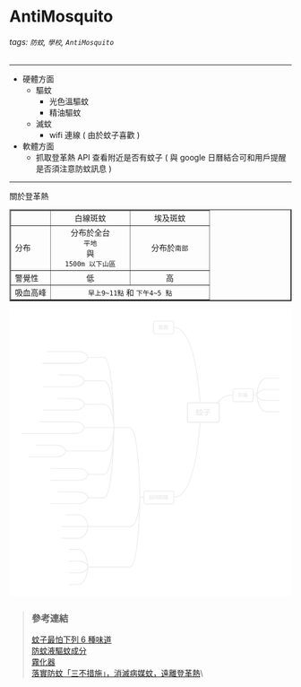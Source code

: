 # AntiMosquito

###### tags: `防蚊`, `學校`, `AntiMosquito`

---

- 硬體方面
  - 驅蚊
    - 光色溫驅蚊
    - 精油驅蚊
  - 滅蚊
    - wifi 連線 ( 由於蚊子喜歡 )
- 軟體方面
  - 抓取登革熱 API 查看附近是否有蚊子 ( 與 google 日曆結合可和用戶提醒是否須注意防蚊訊息 )

---

關於登革熱

<table border="2" cellspacing="0" cellpadding="5">
  <tr>
    <td width="20%"></td>
    <td width="40%" align="center">白線斑蚊</td>
    <td width="40%" align="center">埃及斑蚊</td>
  </tr>
  <tr>
    <td>分布</td>
    <td align="center">分布於全台<br /><code>平地</code><br /> 與 <br /><code>1500m 以下山區</code></td>
    <td align="center">分布於<code>南部</code></td>
  </tr>
  <tr>
    <td>警覺性</td>
    <td align="center">低</td>
    <td align="center">高</td>
  </tr>
  <tr>
    <td>吸血高峰</td>
    <td colspan="2" align="center"><code>早上9~11點</code> 和 <code>下午4~5 點</code></td>
  </tr>
</table>

![心智圖](./蚊子/XMind.png)

> ### 參考連結
>
> [蚊子最怕下列 6 種味道](https://forum.gamer.com.tw/C.php?bsn=16318&snA=6)\
> [防蚊液驅蚊成分](https://zh.wikipedia.org/zh-hant/%E9%98%B2%E8%9A%8A%E6%B6%B2)\
> [霧化器](http://www.360doc.com/content/11/0821/10/7397474_142099359.shtml)\
> [落實防蚊「三不措施」，消滅病媒蚊，遠離登革熱](https://www.cdc.gov.tw/Category/ListContent/z3l-ni_hN8XQhdqusEuKQA?uaid=QwaJMDjUKEAspRnhpjrcpA)\

<!-- > [雲端驅蚊行動裝置](https://www.shs.edu.tw/works/essay/2015/04/2015040214230131.pdf) -->
